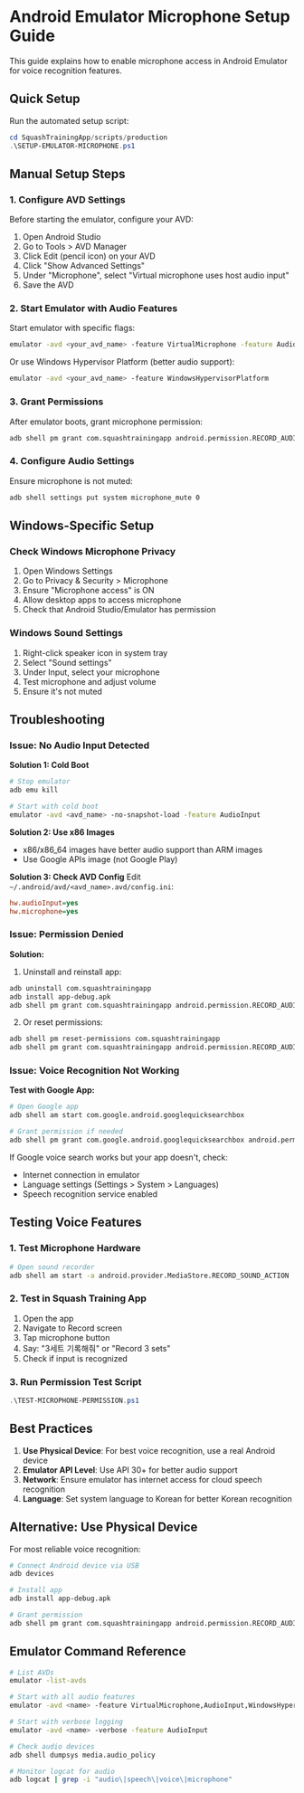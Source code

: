# Android Emulator Microphone Setup Guide

This guide explains how to enable microphone access in Android Emulator for voice recognition features.

## Quick Setup

Run the automated setup script:
```powershell
cd SquashTrainingApp/scripts/production
.\SETUP-EMULATOR-MICROPHONE.ps1
```

## Manual Setup Steps

### 1. Configure AVD Settings

Before starting the emulator, configure your AVD:

1. Open Android Studio
2. Go to Tools > AVD Manager
3. Click Edit (pencil icon) on your AVD
4. Click "Show Advanced Settings"
5. Under "Microphone", select "Virtual microphone uses host audio input"
6. Save the AVD

### 2. Start Emulator with Audio Features

Start emulator with specific flags:
```bash
emulator -avd <your_avd_name> -feature VirtualMicrophone -feature AudioInput
```

Or use Windows Hypervisor Platform (better audio support):
```bash
emulator -avd <your_avd_name> -feature WindowsHypervisorPlatform
```

### 3. Grant Permissions

After emulator boots, grant microphone permission:
```bash
adb shell pm grant com.squashtrainingapp android.permission.RECORD_AUDIO
```

### 4. Configure Audio Settings

Ensure microphone is not muted:
```bash
adb shell settings put system microphone_mute 0
```

## Windows-Specific Setup

### Check Windows Microphone Privacy

1. Open Windows Settings
2. Go to Privacy & Security > Microphone
3. Ensure "Microphone access" is ON
4. Allow desktop apps to access microphone
5. Check that Android Studio/Emulator has permission

### Windows Sound Settings

1. Right-click speaker icon in system tray
2. Select "Sound settings"
3. Under Input, select your microphone
4. Test microphone and adjust volume
5. Ensure it's not muted

## Troubleshooting

### Issue: No Audio Input Detected

**Solution 1: Cold Boot**
```bash
# Stop emulator
adb emu kill

# Start with cold boot
emulator -avd <avd_name> -no-snapshot-load -feature AudioInput
```

**Solution 2: Use x86 Images**
- x86/x86_64 images have better audio support than ARM images
- Use Google APIs image (not Google Play)

**Solution 3: Check AVD Config**
Edit `~/.android/avd/<avd_name>.avd/config.ini`:
```ini
hw.audioInput=yes
hw.microphone=yes
```

### Issue: Permission Denied

**Solution:**
1. Uninstall and reinstall app:
```bash
adb uninstall com.squashtrainingapp
adb install app-debug.apk
adb shell pm grant com.squashtrainingapp android.permission.RECORD_AUDIO
```

2. Or reset permissions:
```bash
adb shell pm reset-permissions com.squashtrainingapp
adb shell pm grant com.squashtrainingapp android.permission.RECORD_AUDIO
```

### Issue: Voice Recognition Not Working

**Test with Google App:**
```bash
# Open Google app
adb shell am start com.google.android.googlequicksearchbox

# Grant permission if needed
adb shell pm grant com.google.android.googlequicksearchbox android.permission.RECORD_AUDIO
```

If Google voice search works but your app doesn't, check:
- Internet connection in emulator
- Language settings (Settings > System > Languages)
- Speech recognition service enabled

## Testing Voice Features

### 1. Test Microphone Hardware
```bash
# Open sound recorder
adb shell am start -a android.provider.MediaStore.RECORD_SOUND_ACTION
```

### 2. Test in Squash Training App
1. Open the app
2. Navigate to Record screen
3. Tap microphone button
4. Say: "3세트 기록해줘" or "Record 3 sets"
5. Check if input is recognized

### 3. Run Permission Test Script
```powershell
.\TEST-MICROPHONE-PERMISSION.ps1
```

## Best Practices

1. **Use Physical Device**: For best voice recognition, use a real Android device
2. **Emulator API Level**: Use API 30+ for better audio support
3. **Network**: Ensure emulator has internet access for cloud speech recognition
4. **Language**: Set system language to Korean for better Korean recognition

## Alternative: Use Physical Device

For most reliable voice recognition:
```bash
# Connect Android device via USB
adb devices

# Install app
adb install app-debug.apk

# Grant permission
adb shell pm grant com.squashtrainingapp android.permission.RECORD_AUDIO
```

## Emulator Command Reference

```bash
# List AVDs
emulator -list-avds

# Start with all audio features
emulator -avd <name> -feature VirtualMicrophone,AudioInput,WindowsHypervisorPlatform

# Start with verbose logging
emulator -avd <name> -verbose -feature AudioInput

# Check audio devices
adb shell dumpsys media.audio_policy

# Monitor logcat for audio
adb logcat | grep -i "audio\|speech\|voice\|microphone"
```